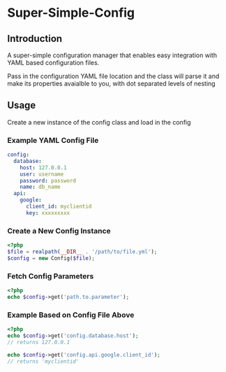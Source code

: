 # Super-Simple-Config
## Introduction
A super-simple configuration manager that enables easy integration with YAML based configuration files.

Pass in the configuration YAML file location and the class will parse it and make its properties avaialble to you, with dot separated levels of nesting

## Usage
Create a new instance of the config class and load in the config

### Example YAML Config File

```yml
config:
  database:
    host: 127.0.0.1
    user: username
    password: password
    name: db_name
  api:
    google:
      client_id: myclientid
      key: xxxxxxxxx
```

### Create a New Config Instance

```php
<?php
$file = realpath(__DIR__ . '/path/to/file.yml');
$config = new Config($file);
```

### Fetch Config Parameters

```php
<?php
echo $config->get('path.to.parameter');
```

### Example Based on Config File Above
```php
<?php
echo $config->get('config.database.host');
// returns 127.0.0.1

echo $config->get('config.api.google.client_id');
// returns 'myclientid'
```
